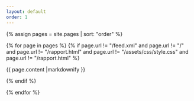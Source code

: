 ```yaml
---
layout: default
order: 1
---
```


{% assign pages = site.pages | sort: "order" %}

{% for page in pages %}
  {% if page.url != "/feed.xml" and  page.url != "/" and page.url != "/rapport.html" and page.url != "/assets/css/style.css" and  page.url != "/rapport.html"  %}

{{ page.content |markdownify }}

  {% endif %}

{% endfor %}

 